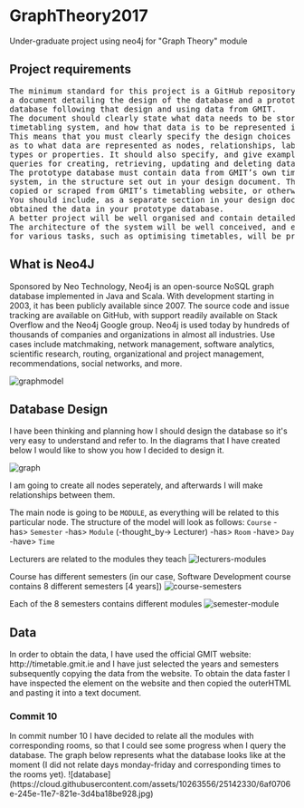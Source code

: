 # GraphTheory2017
Under-graduate project using neo4j for "Graph Theory" module

<h2>Project requirements</h2>
<pre>
The minimum standard for this project is a GitHub repository containing
a document detailing the design of the database and a prototype Neo4j
database following that design and using data from GMIT.
The document should clearly state what data needs to be stored by a
timetabling system, and how that data is to be represented in the database.
This means that you must clearly specify the design choices you have made
as to what data are represented as nodes, relationships, labels, relationship
types or properties. It should also specify, and give examples of, Cypher
queries for creating, retrieving, updating and deleting data.
The prototype database must contain data from GMIT’s own timetabling
system, in the structure set out in your design document. The data can be
copied or scraped from GMIT’s timetabling website, or otherwise obtained.
You should include, as a separate section in your design document, how you
obtained the data in your prototype database.
A better project will be well organised and contain detailed explanations.
The architecture of the system will be well conceived, and example queries
for various tasks, such as optimising timetables, will be provided.
</pre>

<h2>What is Neo4J</h2>
Sponsored by Neo Technology, Neo4j is an open-source NoSQL graph database implemented in Java and Scala. With development starting in 2003, it has been publicly available since 2007. The source code and issue tracking are available on GitHub, with support readily available on Stack Overflow and the Neo4j Google group. Neo4j is used today by hundreds of thousands of companies and organizations in almost all industries. Use cases include matchmaking, network management, software analytics, scientific research, routing, organizational and project management, recommendations, social networks, and more.

![graphmodel](https://cloud.githubusercontent.com/assets/10263556/25135725/0c814e94-244b-11e7-939f-6ebee1122a08.jpg)

<h2>Database Design</h2>
I have been thinking and planning how I should design the database so it's very easy to understand and refer to. In the diagrams that I have created below I would like to show you how I decided to design it.

![graph](https://cloud.githubusercontent.com/assets/10263556/25136943/43928e2c-244e-11e7-9e9c-e9a8a537e133.jpg)

I am going to create all nodes seperately, and afterwards I will make relationships between them.

The main node is going to be `MODULE`, as everything will be related to this particular node. 
The structure of the model will look as follows: `Course` -has> `Semester` -has> `Module` (-thought_by-> Lecturer) -has> `Room` -have> `Day` -have> `Time`

Lecturers are related to the modules they teach
![lecturers-modules](https://cloud.githubusercontent.com/assets/10263556/25140864/95edcc1c-2459-11e7-94c4-d265f9dd8481.jpg)

Course has different semesters (in our case, Software Development course contains 8 different semesters [4 years])
![course-semesters](https://cloud.githubusercontent.com/assets/10263556/25140900/ba4865a4-2459-11e7-8e48-a85a78c05ce5.jpg)

Each of the 8 semesters contains different modules
![semester-module](https://cloud.githubusercontent.com/assets/10263556/25140921/cccf7e7e-2459-11e7-9a7e-39b552d9d57b.jpg)

<h2>Data</h2>
In order to obtain the data, I have used the official GMIT website: http://timetable.gmit.ie and I have just selected the years and semesters subsequently copying the data from the website. To obtain the data faster I have inspected the element on the website and then copied the outerHTML and pasting it into a text document.

<h3>Commit 10</h3>
In commit number 10 I have decided to relate all the modules with corresponding rooms, so that I could see some progress when I query the database. The graph below represents what the database looks like at the moment (I did not relate days monday-friday and corresponding times to the rooms yet).
![database](https://cloud.githubusercontent.com/assets/10263556/25142330/6af0706e-245e-11e7-821e-3d4ba18be928.jpg)
